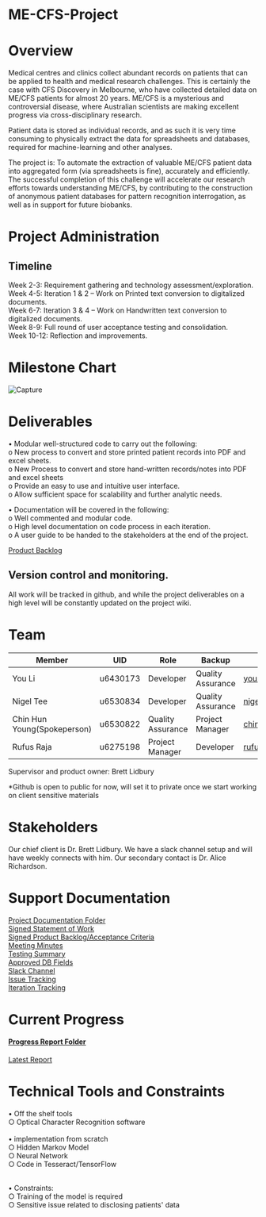 # ME-CFS-Project

# Overview

Medical centres and clinics collect abundant records on patients that can be applied to health and medical research challenges. This is certainly the case with CFS Discovery in Melbourne, who have collected detailed data on ME/CFS patients for almost 20 years. ME/CFS is a mysterious and controversial disease, where Australian scientists are making excellent progress via cross-disciplinary research.

Patient data is stored as individual records, and as such it is very time consuming to physically extract the data for spreadsheets and databases, required for machine-learning and other analyses.

The project is: To automate the extraction of valuable ME/CFS patient data into aggregated form (via spreadsheets is fine), accurately and efficiently. The successful completion of this challenge will accelerate our research efforts towards understanding ME/CFS, by contributing to the construction of anonymous patient databases for pattern recognition interrogation, as well as in support for future biobanks.

# Project Administration
## Timeline
Week 2-3: Requirement gathering and technology assessment/exploration. <br />
Week 4-5: Iteration 1 & 2 – Work on Printed text conversion to digitalized documents.<br />
Week 6-7: Iteration 3 & 4 – Work on Handwritten text conversion to digitalized documents.<br />
Week 8-9: Full round of user acceptance testing and consolidation.<br />
Week 10-12: Reflection and improvements.<br />

# Milestone Chart  
![Capture](https://github.com/u6530822/ME-CFS-Project/blob/master/milestone-chart.PNG)

# Deliverables
•	Modular well-structured code to carry out the following:<br />
o	New process to convert and store printed patient records into PDF and excel sheets. <br />
o	New Process to convert and store hand-written records/notes into PDF and excel sheets<br />
o	Provide an easy to use and intuitive user interface. <br />
o	Allow sufficient space for scalability and further analytic needs. <br />

•	Documentation will be covered in the following:<br />
o	Well commented and modular code. <br />
o	High level documentation on code process in each iteration. <br />
o	A user guide to be handed to the stakeholders at the end of the project.<br />

[Product Backlog](https://drive.google.com/open?id=154SpNfr9QrG_j6Xw1HOSoIcJ5UUipYOH)<br />

## Version control and monitoring.<br />
All work will be tracked in github, and while the project deliverables on a high level will be constantly updated on the project wiki. <br />

# Team
|Member| UID|	Role|	Backup|	Email|
| --- | --- | --- | --- | --- |
|You Li|u6430173|Developer| 	Quality Assurance|	you.li@anu.edu.au|
|Nigel Tee|u6530834|Developer|	Quality Assurance|	nigel.tee@anu.edu.au|
|Chin Hun Young(Spokeperson)|u6530822|Quality Assurance|	Project Manager|	chin.young@anu.edu.au|
|Rufus Raja|u6275198	|Project Manager|	Developer|	rufus.raja@anu.edu.au|

Supervisor and product owner: Brett Lidbury  

*Github is open to public for now, will set it to private once we start working on client sensitive materials

# Stakeholders
Our chief client is Dr. Brett Lidbury. We have a slack channel setup and will have weekly connects with him. Our secondary contact is Dr. Alice Richardson. 

# Support Documentation

[Project Documentation Folder](https://drive.google.com/open?id=1fHtWXQIDxyIFErwrestoyBETrUFVW-Yq)<br />
[Signed Statement of Work](https://docs.google.com/document/d/1eFEJfMPe0xbD6Jfw6KpZf4wzqcFAI8vjizMkaUJH-Dk/edit?usp=sharing)<br />
[Signed Product Backlog/Acceptance Criteria](https://drive.google.com/open?id=154SpNfr9QrG_j6Xw1HOSoIcJ5UUipYOH)<br />
[Meeting Minutes](https://drive.google.com/open?id=1PdPVHMijHiBvzMBqYQPptPX4WbBsXGjE)<br />
[Testing Summary](https://drive.google.com/open?id=1GlXRLAL1TPeR7_wVfNAkTnE9Sw4SnoZHDcEf3BC4tjs)<br />
[Approved DB Fields](https://drive.google.com/file/d/1NbsGXRXQ0QnQ8ItyiEVDQO5VlD8_Rv8t/view?usp=sharing)<br />
[Slack Channel](https://mecfs-workspace.slack.com/messages/CGPA6LS90/)<br />
[Issue Tracking](https://github.com/u6530822/ME-CFS-Project/issues)<br />
[Iteration Tracking](https://drive.google.com/drive/u/1/folders/1c-zunhc9ArRkqTRCivM0X3Kt2iIH-1Nx)<br />


# Current Progress
#### [Progress Report Folder](https://drive.google.com/drive/u/1/folders/1_xgkb4bs7dScdkAQv_ZJaXaIq126nBvf)<br />
[Latest Report](https://drive.google.com/open?id=1JB9lKHz7MoSZC59oYe-F8u0W19tvWBaK)<br />

# Technical Tools and Constraints
•	Off the shelf tools<br />
  ○ Optical Character Recognition software <br />
<br />
•	implementation from scratch<br />
  ○ Hidden Markov Model<br />
  ○ Neural Network<br />
  ○ Code in Tesseract/TensorFlow<br />
<br />

•	Constraints:<br />
  ○ Training of the model is required<br />
  ○ Sensitive issue related to disclosing patients' data<br />


